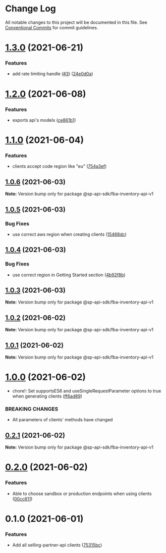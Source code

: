 # Change Log

All notable changes to this project will be documented in this file.
See [Conventional Commits](https://conventionalcommits.org) for commit guidelines.

# [1.3.0](https://github.com/bizon/selling-partner-api-sdk/compare/@sp-api-sdk/fba-inventory-api-v1@1.2.0...@sp-api-sdk/fba-inventory-api-v1@1.3.0) (2021-06-21)


### Features

* add rate limiting handle ([#3](https://github.com/bizon/selling-partner-api-sdk/issues/3)) ([24e0d0a](https://github.com/bizon/selling-partner-api-sdk/commit/24e0d0a7e7795b2ed72a7ed7163e52e469630f08))





# [1.2.0](https://github.com/bizon/selling-partner-api-sdk/compare/@sp-api-sdk/fba-inventory-api-v1@1.1.0...@sp-api-sdk/fba-inventory-api-v1@1.2.0) (2021-06-08)


### Features

* exports api's models ([ce861b1](https://github.com/bizon/selling-partner-api-sdk/commit/ce861b1eca84b257978a2755d8fbaa5a8b821ad2))





# [1.1.0](https://github.com/bizon/selling-partner-api-sdk/compare/@sp-api-sdk/fba-inventory-api-v1@1.0.6...@sp-api-sdk/fba-inventory-api-v1@1.1.0) (2021-06-04)


### Features

* clients accept code region like "eu" ([754a3ef](https://github.com/bizon/selling-partner-api-sdk/commit/754a3ef3e344a3df4d16fd64c365c2971b9f007a))





## [1.0.6](https://github.com/bizon/selling-partner-api-sdk/compare/@sp-api-sdk/fba-inventory-api-v1@1.0.5...@sp-api-sdk/fba-inventory-api-v1@1.0.6) (2021-06-03)

**Note:** Version bump only for package @sp-api-sdk/fba-inventory-api-v1





## [1.0.5](https://github.com/bizon/selling-partner-api-sdk/compare/@sp-api-sdk/fba-inventory-api-v1@1.0.4...@sp-api-sdk/fba-inventory-api-v1@1.0.5) (2021-06-03)


### Bug Fixes

* use correct aws region when creating clients ([15468dc](https://github.com/bizon/selling-partner-api-sdk/commit/15468dc1fa7bf1a85bd69ebc2f3764ce7fc6a9b8))





## [1.0.4](https://github.com/bizon/selling-partner-api-sdk/compare/@sp-api-sdk/fba-inventory-api-v1@1.0.3...@sp-api-sdk/fba-inventory-api-v1@1.0.4) (2021-06-03)


### Bug Fixes

* use correct region in Getting Started section ([4b92f8b](https://github.com/bizon/selling-partner-api-sdk/commit/4b92f8b85a69b7aab18f3562a87aba0b40f5913c))





## [1.0.3](https://github.com/bizon/selling-partner-api-sdk/compare/@sp-api-sdk/fba-inventory-api-v1@1.0.2...@sp-api-sdk/fba-inventory-api-v1@1.0.3) (2021-06-03)

**Note:** Version bump only for package @sp-api-sdk/fba-inventory-api-v1





## [1.0.2](https://github.com/bizon/selling-partner-api-sdk/compare/@sp-api-sdk/fba-inventory-api-v1@1.0.1...@sp-api-sdk/fba-inventory-api-v1@1.0.2) (2021-06-02)

**Note:** Version bump only for package @sp-api-sdk/fba-inventory-api-v1





## [1.0.1](https://github.com/bizon/selling-partner-api-sdk/compare/@sp-api-sdk/fba-inventory-api-v1@1.0.0...@sp-api-sdk/fba-inventory-api-v1@1.0.1) (2021-06-02)

**Note:** Version bump only for package @sp-api-sdk/fba-inventory-api-v1





# [1.0.0](https://github.com/bizon/selling-partner-api-sdk/compare/@sp-api-sdk/fba-inventory-api-v1@0.2.1...@sp-api-sdk/fba-inventory-api-v1@1.0.0) (2021-06-02)


* chore!: Set supportsES6 and useSingleRequestParameter options to true when generating clients ([ff6ad89](https://github.com/bizon/selling-partner-api-sdk/commit/ff6ad89b496dec81f0ce775a50f25615022fcfb2))


### BREAKING CHANGES

* All parameters of clients' methods have changed





## [0.2.1](https://github.com/bizon/selling-partner-api-sdk/compare/@sp-api-sdk/fba-inventory-api-v1@0.2.0...@sp-api-sdk/fba-inventory-api-v1@0.2.1) (2021-06-02)

**Note:** Version bump only for package @sp-api-sdk/fba-inventory-api-v1





# [0.2.0](https://github.com/bizon/selling-partner-api-sdk/compare/@sp-api-sdk/fba-inventory-api-v1@0.1.0...@sp-api-sdk/fba-inventory-api-v1@0.2.0) (2021-06-02)


### Features

* Able to choose sandbox or production endpoints when using clients ([00cc611](https://github.com/bizon/selling-partner-api-sdk/commit/00cc611bcaa6153606c8d918ad6946947d6a50de))





# 0.1.0 (2021-06-01)


### Features

* Add all selling-partner-api clients ([75315bc](https://github.com/bizon/selling-partner-api-sdk/commit/75315bc7681537a7803bf658e69b6bf7d4b6bbe2))
